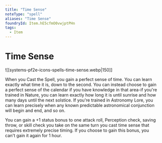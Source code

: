 ```yaml
---
title: "Time Sense"
noteType: "spell"
aliases: "Time Sense"
foundryId: Item.hE5cfmO0vwjptPHn
tags:
  - Item
---
```


# Time Sense
![[systems-pf2e-icons-spells-time-sense.webp|150]]

When you Cast the Spell, you gain a perfect sense of time. You can learn exactly what time it is, down to the second. You can instead choose to gain a perfect sense of the calendar if you have knowledge in that area-if you're trained in Nature, you can learn exactly how long it is until sunrise and how many days until the next solstice. If you're trained in Astronomy Lore, you can learn precisely when any known predictable astronomical conjunction will begin and end, and so on.

You can gain a +1 status bonus to one attack roll, Perception check, saving throw, or skill check you take on the same turn you cast time sense that requires extremely precise timing. If you choose to gain this bonus, you can't gain it again for 1 hour.
